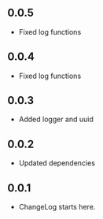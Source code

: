## 0.0.5

* Fixed log functions

## 0.0.4

* Fixed log functions

## 0.0.3

* Added logger and uuid

## 0.0.2

* Updated dependencies

## 0.0.1

* ChangeLog starts here.
